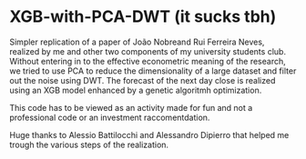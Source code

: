 # XGB-with-PCA-DWT (it sucks tbh)

Simpler replication of a paper of João Nobreand Rui Ferreira Neves, realized by me and other two components of my university students club.
Without entering in to the effective econometric meaning of the research, we tried to use PCA to reduce the dimensionality of a large dataset and filter out the noise using DWT.
The forecast of the next day close is realized using an XGB model enhanced by a genetic algoritmh optimization.

This code has to be viewed as an activity made for fun and not a professional code or an investment raccomentdation. 

Huge thanks to Alessio Battilocchi and Alessandro Dipierro that helped me trough the various steps of the realization.
